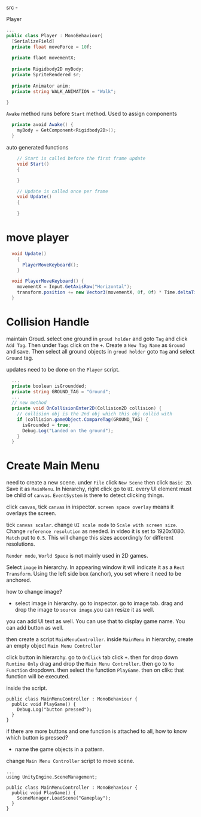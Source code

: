 src -

Player

```cs
...
public class Player : MonoBehaviour{
  [SerializeField]
  private float moveForce = 10f;
  
  private flaot movementX;
  
  private Rigidbody2D myBody;
  private SpriteRendered sr;
  
  private Animator anim;
  private string WALK_ANIMATION = "Walk";

}
```

`Awake` method runs before `Start` method. Used to assign components
```cs
  private avoid Awake() {
    myBody = GetComponent<Rigidbody2D>();
  }
```

auto generated functions
```cs
    // Start is called before the first frame update
    void Start()
    {

    }

    // Update is called once per frame
    void Update()
    {
    
    }
```

# move player 
```cs 
  void Update()
    {
      PlayerMoveKeyboard();
    }

  void PlayerMoveKeyboard() {
    movementX = Input.GetAxisRaw("Horizontal");
    transform.position += new Vector3(movementX, 0f, 0f) * Time.deltaTime * moveForce;
  }
```

# Collision Handle
maintain Groud. select one ground in `groud holder` and goto `Tag` and click `Add Tag`. Then under `Tags` click on the `+`. Create a `New Tag Name` as `Ground` and save. Then select all ground objects in `groud holder`  goto `Tag` and select `Ground` tag. 

updates need to be done on the `Player` script.
```cs
  ...
  private boolean isGroundded;
  private string GROUND_TAG = "Ground";
  ...
  // new method 
  private void OnCollisionEnter2D(Collision2D collision) {
    // collision obj is the 2nd obj which this obj collid with
    if (collision.gameObject.CompareTag(GROUND_TAG) {
      isGrounded = true;
      Debug.Log("Landed on the ground");
    }
  }
```

# Create Main Menu
need to create a new scene. under `File` click `New Scene` then click `Basic 2D`. Save it as `MainMenu`. In hierarchy, right click go to `UI`. every UI element must be child of `canvas`. 
`EventSystem` is there to detect clicking things. 

click `canvas`, tick `canvas` in inspector. `screen space overlay` means it overlays the screen. 

tick `canvas scalar`. change `UI scale mode` to `Scale with screen size`. Change `reference resolution` as needed. in video it is set to 1920x1080. `Match` put to `0.5`. This will change this sizes accordingly for different resolutions. 

`Render mode`, `World Space` is not mainly used in 2D games. 

Select `image` in hierarchy. In appearing window it will indicate it as a `Rect Transform`. Using the left side box (anchor), you set where it need to be anchored.

how to change image?
- select image in hierarchy. go to inspector. go to image tab. drag and drop the image to `source image`.you can resize it as well. 

you can add UI text as well. You can use that to display game name.
You can add button as well. 

then create a script `MainMenuController`. inside `MainMenu` in hierarchy, create an empty object `Main Menu Controller`

click button in hierarchy. go to `OnClick` tab click `+`. then for drop down `Runtime Only` drag and drop the `Main Menu Controller`. then go to `No Function` dropdown. then select the function `PlayGame`. then on clikc that function will be executed. 

inside the script. 
```
public class MainMenuController : MonoBehaviour {
  public void PlayGame() {
    Debug.Log("button pressed");
  }
} 
```

if there are more buttons and one function is attached to all, how to know which button is pressed? 
- name the game objects in a pattern.

change  `Main Menu Controller` script to move scene.
```
...
using UnityEngine.SceneManagement;

public class MainMenuController : MonoBehaviour {
  public void PlayGame() {
    SceneManager.LoadScene("Gameplay");
  }
} 
```

